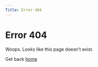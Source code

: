 ```yaml
---
Title: Error 404
---
```


Error 404
=========

Woops. Looks like this page doesn't exist.

Get back <a href="%base_url%?">home</a></td>
